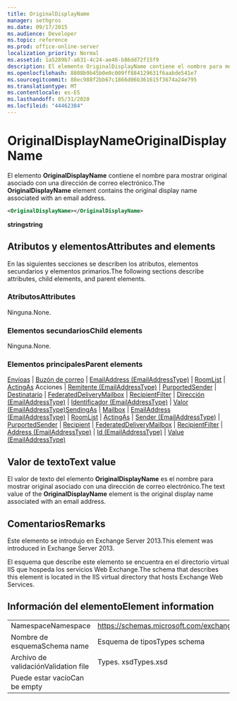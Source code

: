 ```yaml
---
title: OriginalDisplayName
manager: sethgros
ms.date: 09/17/2015
ms.audience: Developer
ms.topic: reference
ms.prod: office-online-server
localization_priority: Normal
ms.assetid: 1a5289b7-a631-4c24-ae46-b86dd72f15f9
description: El elemento OriginalDisplayName contiene el nombre para mostrar original asociado con una dirección de correo electrónico.
ms.openlocfilehash: 8808b9b45b0e0c009ff884129631f6aabde541e7
ms.sourcegitcommit: 88ec988f2bb67c1866d06b361615f3674a24e795
ms.translationtype: MT
ms.contentlocale: es-ES
ms.lasthandoff: 05/31/2020
ms.locfileid: "44462384"
---
```

# <a name="originaldisplayname"></a><span data-ttu-id="cf4f3-103">OriginalDisplayName</span><span class="sxs-lookup"><span data-stu-id="cf4f3-103">OriginalDisplayName</span></span>

<span data-ttu-id="cf4f3-104">El elemento **OriginalDisplayName** contiene el nombre para mostrar original asociado con una dirección de correo electrónico.</span><span class="sxs-lookup"><span data-stu-id="cf4f3-104">The **OriginalDisplayName** element contains the original display name associated with an email address.</span></span> 
  
```XML
<OriginalDisplayName></OriginalDisplayName>
```

 <span data-ttu-id="cf4f3-105">**string**</span><span class="sxs-lookup"><span data-stu-id="cf4f3-105">**string**</span></span>
## <a name="attributes-and-elements"></a><span data-ttu-id="cf4f3-106">Atributos y elementos</span><span class="sxs-lookup"><span data-stu-id="cf4f3-106">Attributes and elements</span></span>

<span data-ttu-id="cf4f3-107">En las siguientes secciones se describen los atributos, elementos secundarios y elementos primarios.</span><span class="sxs-lookup"><span data-stu-id="cf4f3-107">The following sections describe attributes, child elements, and parent elements.</span></span>
  
### <a name="attributes"></a><span data-ttu-id="cf4f3-108">Atributos</span><span class="sxs-lookup"><span data-stu-id="cf4f3-108">Attributes</span></span>

<span data-ttu-id="cf4f3-109">Ninguna.</span><span class="sxs-lookup"><span data-stu-id="cf4f3-109">None.</span></span>
  
### <a name="child-elements"></a><span data-ttu-id="cf4f3-110">Elementos secundarios</span><span class="sxs-lookup"><span data-stu-id="cf4f3-110">Child elements</span></span>

<span data-ttu-id="cf4f3-111">Ninguna.</span><span class="sxs-lookup"><span data-stu-id="cf4f3-111">None.</span></span>
  
### <a name="parent-elements"></a><span data-ttu-id="cf4f3-112">Elementos principales</span><span class="sxs-lookup"><span data-stu-id="cf4f3-112">Parent elements</span></span>

<span data-ttu-id="cf4f3-113">[Envíoas](sendingas.md)  |  [Buzón de correo](mailbox.md)  |  [EmailAddress (EmailAddressType)](emailaddress-emailaddresstype.md)  |  [RoomList](roomlist.md)  |  [ActingAs](actingas.md) Acciones  |  [Remitente (EmailAddressType)](sender-emailaddresstype.md)  |  [PurportedSender](purportedsender.md)  |  [Destinatario](recipient.md)  |  [FederatedDeliveryMailbox](federateddeliverymailbox.md)  |  [RecipientFilter](recipientfilter.md)  |  [Dirección (EmailAddressType)](address-emailaddresstype.md)  |  [Identificador (EmailAddressType)](id-emailaddresstype.md)  |  [Valor (EmailAddressType)](value-emailaddresstype.md)</span><span class="sxs-lookup"><span data-stu-id="cf4f3-113">[SendingAs](sendingas.md) | [Mailbox](mailbox.md) | [EmailAddress (EmailAddressType)](emailaddress-emailaddresstype.md) | [RoomList](roomlist.md) | [ActingAs](actingas.md) | [Sender (EmailAddressType)](sender-emailaddresstype.md) | [PurportedSender](purportedsender.md) | [Recipient](recipient.md) | [FederatedDeliveryMailbox](federateddeliverymailbox.md) | [RecipientFilter](recipientfilter.md) | [Address (EmailAddressType)](address-emailaddresstype.md) | [Id (EmailAddressType)](id-emailaddresstype.md) | [Value (EmailAddressType)](value-emailaddresstype.md)</span></span>
  
## <a name="text-value"></a><span data-ttu-id="cf4f3-114">Valor de texto</span><span class="sxs-lookup"><span data-stu-id="cf4f3-114">Text value</span></span>

<span data-ttu-id="cf4f3-115">El valor de texto del elemento **OriginalDisplayName** es el nombre para mostrar original asociado con una dirección de correo electrónico.</span><span class="sxs-lookup"><span data-stu-id="cf4f3-115">The text value of the **OriginalDisplayName** element is the original display name associated with an email address.</span></span> 
  
## <a name="remarks"></a><span data-ttu-id="cf4f3-116">Comentarios</span><span class="sxs-lookup"><span data-stu-id="cf4f3-116">Remarks</span></span>

<span data-ttu-id="cf4f3-117">Este elemento se introdujo en Exchange Server 2013.</span><span class="sxs-lookup"><span data-stu-id="cf4f3-117">This element was introduced in Exchange Server 2013.</span></span>
  
<span data-ttu-id="cf4f3-118">El esquema que describe este elemento se encuentra en el directorio virtual IIS que hospeda los servicios Web Exchange.</span><span class="sxs-lookup"><span data-stu-id="cf4f3-118">The schema that describes this element is located in the IIS virtual directory that hosts Exchange Web Services.</span></span>
  
## <a name="element-information"></a><span data-ttu-id="cf4f3-119">Información del elemento</span><span class="sxs-lookup"><span data-stu-id="cf4f3-119">Element information</span></span>

|||
|:-----|:-----|
|<span data-ttu-id="cf4f3-120">Namespace</span><span class="sxs-lookup"><span data-stu-id="cf4f3-120">Namespace</span></span>  <br/> |https://schemas.microsoft.com/exchange/services/2006/types  <br/> |
|<span data-ttu-id="cf4f3-121">Nombre de esquema</span><span class="sxs-lookup"><span data-stu-id="cf4f3-121">Schema name</span></span>  <br/> |<span data-ttu-id="cf4f3-122">Esquema de tipos</span><span class="sxs-lookup"><span data-stu-id="cf4f3-122">Types schema</span></span>  <br/> |
|<span data-ttu-id="cf4f3-123">Archivo de validación</span><span class="sxs-lookup"><span data-stu-id="cf4f3-123">Validation file</span></span>  <br/> |<span data-ttu-id="cf4f3-124">Types. xsd</span><span class="sxs-lookup"><span data-stu-id="cf4f3-124">Types.xsd</span></span>  <br/> |
|<span data-ttu-id="cf4f3-125">Puede estar vacío</span><span class="sxs-lookup"><span data-stu-id="cf4f3-125">Can be empty</span></span>  <br/> ||
   

